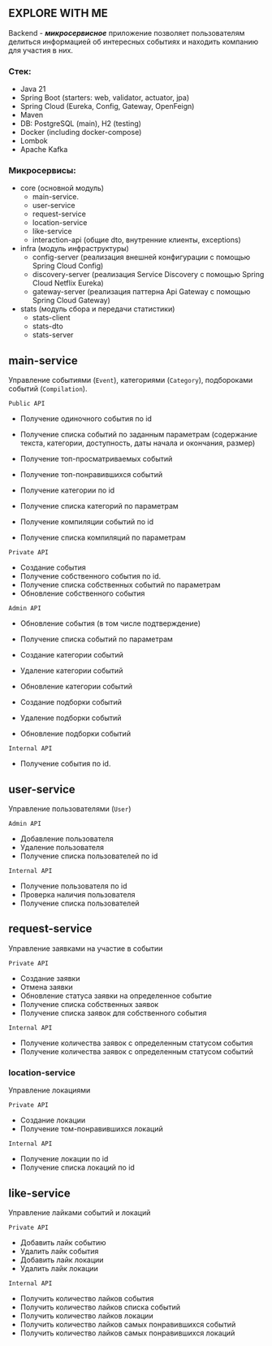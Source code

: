 
## EXPLORE WITH ME

Backend - **_микросервисное_** приложение позволяет пользователям делиться информацией об интересных событиях и находить компанию для участия в них.

### Cтек:
- Java 21
- Spring Boot (starters: web, validator, actuator, jpa)
- Spring Cloud (Eureka, Config, Gateway, OpenFeign)
- Maven
- DB: PostgreSQL (main), H2 (testing)
- Docker (including docker-compose)
- Lombok
- Apache Kafka

### Микросервисы:
- сore (основной модуль)
	- main-service.
	- user-service
	- request-service
	- location-service
	- like-service
	- interaction-api (общие dto, внутренние клиенты, exceptions)
- infra (модуль инфраструктуры)
	- config-server (реализация внешней конфигурации с помощью Spring Cloud Config)
	- discovery-server (реализация Service Discovery с помощью Spring Cloud Netflix Eureka)
	- gateway-server (реализация паттерна Api Gateway с помощью Spring Cloud Gateway)
- stats (модуль сбора и передачи статистики)
	- stats-client
	- stats-dto
	- stats-server

## main-service
Управление событиями (`Event`), категориями (`Category`), подбороками событий (`Compilation`).
	
`Public API`

- Получение одиночного события по id 
- Получение списка событий по заданным параметрам (содержание текста, категории, доступность, даты начала и окончания, размер)
- Получение топ-просматриваемых событий
- Получение топ-понравившихся событий


- Получение категории по id
- Получение списка категорий по параметрам


- Получение компиляции событий по id
- Получение списка компиляций по параметрам


`Private API`
	

- Создание события
- Получение собственного события по id.
- Получение списка собственных событий по параметрам
- Обновление собственного события

`Admin API`
    

- Обновление события (в том числе подтверждение)
- Получение списка событий по параметрам


- Создание категории событий
- Удаление категории событий
- Обновление категории событий


 - Создание подборки событий
 - Удаление подборки событий
 - Обновление подборки событий


`Internal API`
- Получение события по id.

## user-service
Управление пользователями (`User`)

`Admin API`

- Добавление пользователя
- Удаление пользователя
- Получение списка пользователей по id

`Internal API`
	
- Получение пользователя по id
- Проверка наличия пользователя
- Получение списка пользователей

## request-service
Управление заявками на участие в событии

`Private API`

- Создание заявки
- Отмена заявки
- Обновление статуса заявки на определенное событие
- Получение списка собственных заявок
- Получение списка заявок для собственного события


`Internal API`

- Получение количества заявок с определенным статусом события
- Получение количества заявок с определенным статусом событий

### location-service
Управление локациями

`Private API`

- Создание локации
- Получение том-понравившихся локаций

`Internal API`

- Получение локации по id
- Получение списка локаций по id

## like-service
Управление лайками событий и локаций

`Private API`

- Добавить лайк событию
- Удалить лайк события
- Добавить лайк локации
- Удалить лайк локации
	
`Internal API`	

- Получить количество лайков события
- Получить количество лайков списка событий
- Получить количество лайков локации
- Получить количество лайков самых понравившихся событий
- Получить количество лайков самых понравившихся локаций

